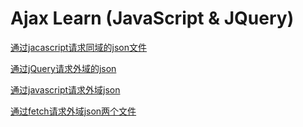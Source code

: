 # Ajax Learn (JavaScript & JQuery)

[通过jacascript请求同域的json文件](https://github.com/JIAHONGZHANG/ajaxLearn/blob/master/templates/Sample_1.html)

[通过jQuery请求外域的json](https://github.com/JIAHONGZHANG/ajaxLearn/blob/master/templates/Sample_2.html)

[通过javascript请求外域json](https://github.com/JIAHONGZHANG/ajaxLearn/blob/master/templates/Sample_3.html)

[通过fetch请求外域json两个文件](https://github.com/JIAHONGZHANG/ajaxLearn/blob/master/fetch/fetch.js)